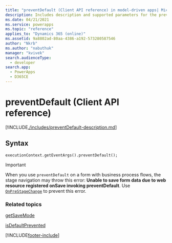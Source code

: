 ```yaml
---
title: "preventDefault (Client API reference) in model-driven apps| MicrosoftDocs"
description: Includes description and supported parameters for the preventDefault method.
ms.date: 04/21/2021
ms.service: powerapps
ms.topic: "reference"
applies_to: "Dynamics 365 (online)"
ms.assetid: 9a8802ad-80aa-4386-a192-573280587546
author: "Nkrb"
ms.author: "nabuthuk"
manager: "kvivek"
search.audienceType: 
  - developer
search.app: 
  - PowerApps
  - D365CE
---
```

# preventDefault (Client API reference)



[!INCLUDE[./includes/preventDefault-description.md](./includes/preventDefault-description.md)]

## Syntax

`executionContext.getEventArgs().preventDefault();`

> [!IMPORTANT]
> When you use `preventDefault` on a form with business process flows, the stage navigation may throw this error: **Unable to save form data due to web resource registered onSave invoking preventDefault**. Use [`OnPreStageChange`](../events/onprestagechange.md) to prevent this error. 

### Related topics

[getSaveMode](getSaveMode.md)

[isDefaultPrevented](isDefaultPrevented.md)





[!INCLUDE[footer-include](../../../../../includes/footer-banner.md)]